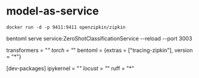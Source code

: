 # model-as-service

`
docker run -d -p 9411:9411 openzipkin/zipkin
`



bentoml serve service:ZeroShotClassificationService --reload --port 3003


transformers = "*"
torch = "*"
bentoml = {extras = ["tracing-zipkin"], version = "*"}

[dev-packages]
ipykernel = "*"
locust = "*"
ruff = "*"


